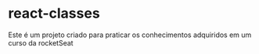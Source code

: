 # react-classes
Este é um projeto criado para praticar os conhecimentos adquiridos em um curso da rocketSeat
